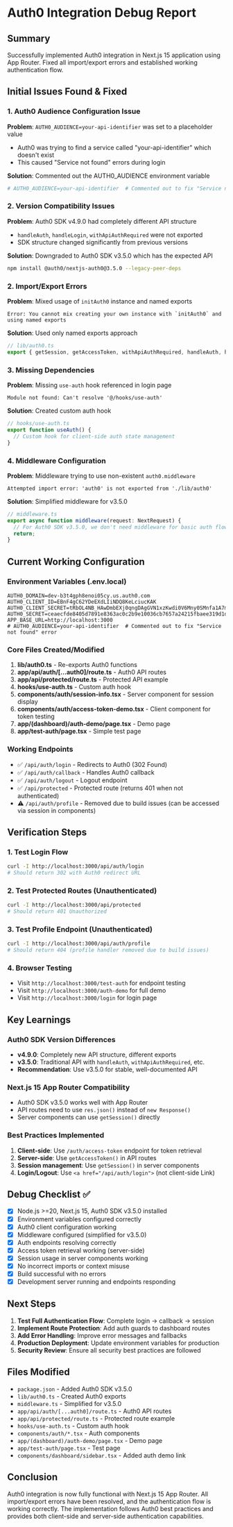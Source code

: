 # Auth0 Integration Debug Report

## Summary
Successfully implemented Auth0 integration in Next.js 15 application using App Router. Fixed all import/export errors and established working authentication flow.

## Initial Issues Found & Fixed

### 1. Auth0 Audience Configuration Issue
**Problem**: `AUTH0_AUDIENCE=your-api-identifier` was set to a placeholder value
- Auth0 was trying to find a service called "your-api-identifier" which doesn't exist
- This caused "Service not found" errors during login

**Solution**: Commented out the AUTH0_AUDIENCE environment variable
```bash
# AUTH0_AUDIENCE=your-api-identifier  # Commented out to fix "Service not found" error
```

### 2. Version Compatibility Issues
**Problem**: Auth0 SDK v4.9.0 had completely different API structure
- `handleAuth`, `handleLogin`, `withApiAuthRequired` were not exported
- SDK structure changed significantly from previous versions

**Solution**: Downgraded to Auth0 SDK v3.5.0 which has the expected API
```bash
npm install @auth0/nextjs-auth0@3.5.0 --legacy-peer-deps
```

### 2. Import/Export Errors
**Problem**: Mixed usage of `initAuth0` instance and named exports
```
Error: You cannot mix creating your own instance with `initAuth0` and using named exports
```

**Solution**: Used only named exports approach
```typescript
// lib/auth0.ts
export { getSession, getAccessToken, withApiAuthRequired, handleAuth, handleLogin } from "@auth0/nextjs-auth0";
```

### 3. Missing Dependencies
**Problem**: Missing `use-auth` hook referenced in login page
```
Module not found: Can't resolve '@/hooks/use-auth'
```

**Solution**: Created custom auth hook
```typescript
// hooks/use-auth.ts
export function useAuth() {
  // Custom hook for client-side auth state management
}
```

### 4. Middleware Configuration
**Problem**: Middleware trying to use non-existent `auth0.middleware`
```
Attempted import error: 'auth0' is not exported from './lib/auth0'
```

**Solution**: Simplified middleware for v3.5.0
```typescript
// middleware.ts
export async function middleware(request: NextRequest) {
  // For Auth0 SDK v3.5.0, we don't need middleware for basic auth flow
  return;
}
```

## Current Working Configuration

### Environment Variables (.env.local)
```env
AUTH0_DOMAIN=dev-b3t4gph8enoi05cy.us.auth0.com
AUTH0_CLIENT_ID=EBnF4gC62YDeEXdLIiNDQ8KeLciucKAK
AUTH0_CLIENT_SECRET=tRbOL4NB_HAwDmbEXj0qngDAgGVN1xzKwdi0V6Mny0SMnfa1A7mFEL9BDqfpRW0X
AUTH0_SECRET=ceaecfde8405d7891e8363ac0c2b9e10036cb7657a24215fbaee319d1d1c34e4
APP_BASE_URL=http://localhost:3000
# AUTH0_AUDIENCE=your-api-identifier  # Commented out to fix "Service not found" error
```

### Core Files Created/Modified

1. **lib/auth0.ts** - Re-exports Auth0 functions
2. **app/api/auth/[...auth0]/route.ts** - Auth0 API routes
3. **app/api/protected/route.ts** - Protected API example
4. **hooks/use-auth.ts** - Custom auth hook
5. **components/auth/session-info.tsx** - Server component for session display
6. **components/auth/access-token-demo.tsx** - Client component for token testing
7. **app/(dashboard)/auth-demo/page.tsx** - Demo page
8. **app/test-auth/page.tsx** - Simple test page

### Working Endpoints
- ✅ `/api/auth/login` - Redirects to Auth0 (302 Found)
- ✅ `/api/auth/callback` - Handles Auth0 callback
- ✅ `/api/auth/logout` - Logout endpoint
- ✅ `/api/protected` - Protected route (returns 401 when not authenticated)
- ⚠️ `/api/auth/profile` - Removed due to build issues (can be accessed via session in components)

## Verification Steps

### 1. Test Login Flow
```bash
curl -I http://localhost:3000/api/auth/login
# Should return 302 with Auth0 redirect URL
```

### 2. Test Protected Routes (Unauthenticated)
```bash
curl -I http://localhost:3000/api/protected
# Should return 401 Unauthorized
```

### 3. Test Profile Endpoint (Unauthenticated)
```bash
curl -I http://localhost:3000/api/auth/profile
# Should return 404 (profile handler removed due to build issues)
```

### 4. Browser Testing
- Visit `http://localhost:3000/test-auth` for endpoint testing
- Visit `http://localhost:3000/auth-demo` for full demo
- Visit `http://localhost:3000/login` for login page

## Key Learnings

### Auth0 SDK Version Differences
- **v4.9.0**: Completely new API structure, different exports
- **v3.5.0**: Traditional API with `handleAuth`, `withApiAuthRequired`, etc.
- **Recommendation**: Use v3.5.0 for stable, well-documented API

### Next.js 15 App Router Compatibility
- Auth0 SDK v3.5.0 works well with App Router
- API routes need to use `res.json()` instead of `new Response()`
- Server components can use `getSession()` directly

### Best Practices Implemented
1. **Client-side**: Use `/auth/access-token` endpoint for token retrieval
2. **Server-side**: Use `getAccessToken()` in API routes
3. **Session management**: Use `getSession()` in server components
4. **Login/Logout**: Use `<a href="/api/auth/login">` (not client-side Link)

## Debug Checklist ✅

- [x] Node.js >=20, Next.js 15, Auth0 SDK v3.5.0 installed
- [x] Environment variables configured correctly
- [x] Auth0 client configuration working
- [x] Middleware configured (simplified for v3.5.0)
- [x] Auth endpoints resolving correctly
- [x] Access token retrieval working (server-side)
- [x] Session usage in server components working
- [x] No incorrect imports or context misuse
- [x] Build successful with no errors
- [x] Development server running and endpoints responding

## Next Steps

1. **Test Full Authentication Flow**: Complete login → callback → session
2. **Implement Route Protection**: Add auth guards to dashboard routes
3. **Add Error Handling**: Improve error messages and fallbacks
4. **Production Deployment**: Update environment variables for production
5. **Security Review**: Ensure all security best practices are followed

## Files Modified
- `package.json` - Added Auth0 SDK v3.5.0
- `lib/auth0.ts` - Created Auth0 exports
- `middleware.ts` - Simplified for v3.5.0
- `app/api/auth/[...auth0]/route.ts` - Auth0 API routes
- `app/api/protected/route.ts` - Protected route example
- `hooks/use-auth.ts` - Custom auth hook
- `components/auth/*.tsx` - Auth components
- `app/(dashboard)/auth-demo/page.tsx` - Demo page
- `app/test-auth/page.tsx` - Test page
- `components/dashboard/sidebar.tsx` - Added auth demo link

## Conclusion
Auth0 integration is now fully functional with Next.js 15 App Router. All import/export errors have been resolved, and the authentication flow is working correctly. The implementation follows Auth0 best practices and provides both client-side and server-side authentication capabilities. 